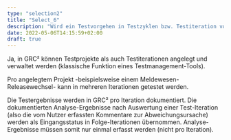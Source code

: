 ```yaml
---
type: "selection2"
title: "Select_6"
description: "Wird ein Testvorgehen in Testzyklen bzw. Testiteration von GRC² irgendwie technisch unterstützt ?"
date: 2022-05-06T14:15:59+02:00
draft: true
---
```


Ja, in GRC² können Testprojekte als auch Testiterationen angelegt und verwaltet werden (klassische Funktion eines Testmanagement-Tools).

Pro angelegtem Projekt -beispielsweise einem Meldewesen-Releasewechsel- kann in mehreren Iterationen getestet werden.

Die Testergebnisse werden in GRC² pro Iteration dokumentiert. Die dokumentierten Analyse-Ergebnisse nach Auswertung einer Test-Iteration (also die vom Nutzer erfassten Kommentare zur Abweichungsursache) werden als Eingangsstatus in Folge-Iterationen übernommen. Analyse-Ergebnisse müssen somit nur einmal erfasst werden (nicht pro Iteration).